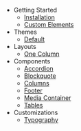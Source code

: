 - Getting Started
  - [Installation](/getting-started/installation.md)
  - [Custom Elements](/getting-started/custom-elements.md)
- Themes
  - [Default](/themes/default.md)
- Layouts
  - [One Column](/layouts/one-column.md)
- Components
  - [Accordion](/components/accordion.md)
  - [Blockquote](/components/blockquote.md)
  - [Columns](/components/columns.md)
  - [Footer](/components/footer.md)
  - [Media Container](/components/media-widget.md)
  - [Tables](/components/tables.md)
- Customizations
  - [Typography](/customizations/typography.md)